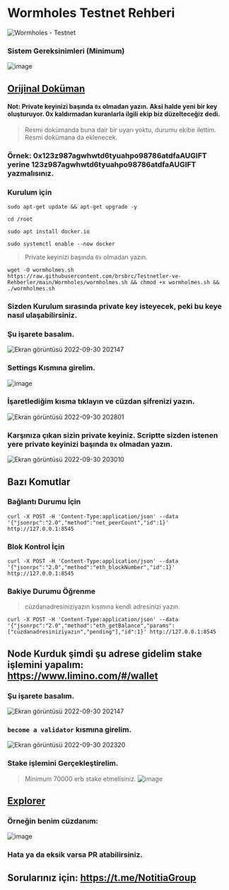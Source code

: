 # Wormholes Testnet Rehberi

![Wormholes - Testnet](https://user-images.githubusercontent.com/107190154/193325968-3f3954f0-e736-423e-9153-7f3aff500868.gif)

### Sistem Gereksinimleri (Minimum)

![image](https://user-images.githubusercontent.com/107190154/193319079-00dd8efb-61ed-4dd7-8d74-f7713cccad12.png)

## [Orijinal Doküman](https://www.wormholes.com/docs/Install/run/index.html)

#### Not: Private keyinizi başında `0x` olmadan yazın. Aksi halde yeni bir key oluşturuyor. 0x kaldırmadan kuranlarla ilgili ekip biz düzelteceğiz dedi.
> Resmi dokümanda buna dair bir uyarı yoktu, durumu ekibe ilettim. Resmi dokümana da eklenecek.

### Örnek: 0x123z987agwhwtd6tyuahpo98786atdfaAUGIFT yerine 123z987agwhwtd6tyuahpo98786atdfaAUGIFT yazmalısınız.

### Kurulum için 
```
sudo apt-get update && apt-get upgrade -y
```
```
cd /root
```
```
sudo apt install docker.io
```
```
sudo systemctl enable --now docker
```
> Private keyinizi başında `0x` olmadan yazın.
```
wget -O wormholmes.sh https://raw.githubusercontent.com/brsbrc/Testnetler-ve-Rehberler/main/Wormholes/wormholmes.sh && chmod +x wormholmes.sh && ./wormholmes.sh
```

### Sizden Kurulum sırasında private key isteyecek, peki bu keye nasıl ulaşabilirsiniz.

### Şu işarete basalım.
![Ekran görüntüsü 2022-09-30 202147](https://user-images.githubusercontent.com/107190154/193323716-ecd5d453-f3f1-49cd-931a-cc151b63d15b.png)

### Settings Kısmına girelim.
![image](https://user-images.githubusercontent.com/107190154/193324401-133be871-43b4-4ac5-8d9e-c0768f28f2c1.png)

### İşaretlediğim kısma tıklayın ve cüzdan şifrenizi yazın.
![Ekran görüntüsü 2022-09-30 202801](https://user-images.githubusercontent.com/107190154/193324554-fe77ddc7-17ea-4fa3-8e65-39d81b5e93ca.png)

### Karşınıza çıkan sizin private keyiniz. Scriptte sizden istenen yere private keyinizi başında `0x` olmadan yazın.
![Ekran görüntüsü 2022-09-30 203010](https://user-images.githubusercontent.com/107190154/193324930-e56d9ccb-b5b4-4c87-8499-38982dbe81ac.png)


## Bazı Komutlar

### Bağlantı Durumu İçin
```
curl -X POST -H 'Content-Type:application/json' --data '{"jsonrpc":"2.0","method":"net_peerCount","id":1}' http://127.0.0.1:8545
```

### Blok Kontrol İçin
```
curl -X POST -H 'Content-Type:application/json' --data '{"jsonrpc":"2.0","method":"eth_blockNumber","id":1}' http://127.0.0.1:8545
```

### Bakiye Durumu Öğrenme
> cüzdanadresiniziyazın kısmına kendi adresinizi yazın.
```
curl -X POST -H 'Content-Type:application/json' --data '{"jsonrpc":"2.0","method":"eth_getBalance","params":["cüzdanadresiniziyazın","pending"],"id":1}' http://127.0.0.1:8545
```

## Node Kurduk şimdi şu adrese gidelim stake işlemini yapalım: https://www.limino.com/#/wallet

### Şu işarete basalım.
![Ekran görüntüsü 2022-09-30 202147](https://user-images.githubusercontent.com/107190154/193323716-ecd5d453-f3f1-49cd-931a-cc151b63d15b.png)

### `become a validator` kısmına girelim.

![Ekran görüntüsü 2022-09-30 202320](https://user-images.githubusercontent.com/107190154/193323898-b09a073f-8ff3-4a0b-a991-f63086818616.png)

### Stake işlemini Gerçekleştirelim.
> Minimum 70000 erb stake etmelisiniz.
![image](https://user-images.githubusercontent.com/107190154/193324020-c5330cd3-00ba-4fc6-884c-3f8b9195fc6f.png)

## [Explorer](https://www.wormholesscan.com/#/)

### Örneğin benim cüzdanım:

![image](https://user-images.githubusercontent.com/107190154/193322107-7716c1c4-fbce-47fa-b805-54119d9db9fd.png)

### Hata ya da eksik varsa PR atabilirsiniz.

## Sorularınız için: https://t.me/NotitiaGroup
